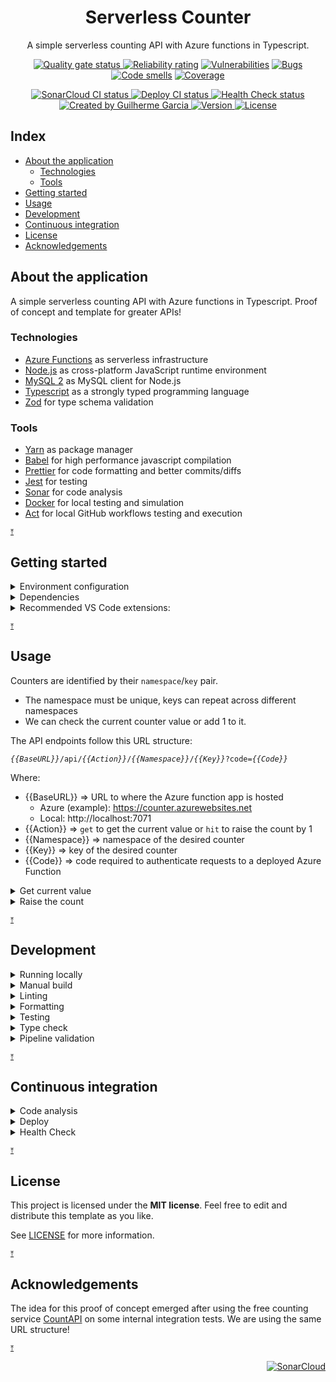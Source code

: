 <p align="center">
  <h1 align="center">Serverless Counter</h1>
  <p align="center">
    A simple serverless counting API with Azure functions in Typescript.
  </p>
</p>

<p align="center">
  <a href="https://sonarcloud.io/summary/overall?id=Serverless-Counter">
    <img
      src="https://sonarcloud.io/api/project_badges/measure?project=Serverless-Counter&metric=alert_status"
      alt="Quality gate status"
    />
  </a>
  <a
    href="https://sonarcloud.io/component_measures?id=Serverless-Counter&metric=reliability_rating&view=list"
    ><img
      src="https://sonarcloud.io/api/project_badges/measure?project=Serverless-Counter&metric=reliability_rating"
      alt="Reliability rating"
  /></a>
  <a
    href="https://sonarcloud.io/project/issues?resolved=false&types=VULNERABILITY&id=Serverless-Counter"
    ><img
      src="https://sonarcloud.io/api/project_badges/measure?project=Serverless-Counter&metric=vulnerabilities"
      alt="Vulnerabilities"
  /></a>
  <a
    href="https://sonarcloud.io/project/issues?resolved=false&types=BUG&id=Serverless-Counter"
    ><img
      src="https://sonarcloud.io/api/project_badges/measure?project=Serverless-Counter&metric=bugs"
      alt="Bugs"
  /></a>
  <a
    href="https://sonarcloud.io/project/issues?resolved=false&types=CODE_SMELL&id=Serverless-Counter"
    ><img
      src="https://sonarcloud.io/api/project_badges/measure?project=Serverless-Counter&metric=code_smells"
      alt="Code smells"
  /></a>
  <a
    href="https://sonarcloud.io/component_measures?id=Serverless-Counter&metric=coverage&view=list"
    ><img
      src="https://sonarcloud.io/api/project_badges/measure?project=Serverless-Counter&metric=coverage"
      alt="Coverage"
  /></a>
</p>

<p align="center">
  <a
    href="https://github.com/GuilhermeMGBR/ServerlessCounter/actions/workflows/sonarcloud-coverage.yml?query=branch%3Amain"
  >
    <img
      src="https://github.com/GuilhermeMGBR/ServerlessCounter/actions/workflows/sonarcloud-coverage.yml/badge.svg?event=push&branch=main"
      alt="SonarCloud CI status"
    />
  </a>
  <a
    href="https://github.com/GuilhermeMGBR/ServerlessCounter/actions/workflows/deploy.yml?query=branch%3Amain"
  >
    <img
      src="https://github.com/GuilhermeMGBR/ServerlessCounter/actions/workflows/deploy.yml/badge.svg?event=push&branch=main"
      alt="Deploy CI status"
    />
  </a>
  <a
    href="https://github.com/GuilhermeMGBR/ServerlessCounter/actions/workflows/health-check.yml?query=branch%3Amain"
  >
    <img
      src="https://github.com/GuilhermeMGBR/ServerlessCounter/actions/workflows/health-check.yml/badge.svg?branch=main"
      alt="Health Check status"
    />
  </a>
  <a  href="https://github.com/GuilhermeMGBR?tab=overview&from=2023-02-01&to=2023-02-28">
    <img
      src="https://img.shields.io/badge/created%20by-@guilhermemgbr-4BBAAB.svg"
      alt="Created by Guilherme Garcia"
    />
  </a>
  <a href="https://github.com/GuilhermeMGBR/ServerlessCounter" rel="nofollow">
    <img
      src="https://img.shields.io/github/package-json/v/GuilhermeMGBR/ServerlessCounter?filename=src/package.json&color=red"
      alt="Version"
    />
  </a>
  <a href="https://opensource.org/licenses/MIT" rel="nofollow"
    ><img
      src="https://img.shields.io/github/license/GuilhermeMGBR/ServerlessCounter"
      alt="License"
  /></a>
</p>

## Index

- [About the application](#about-the-application)
  - [Technologies](#tecnologies)
  - [Tools](#tools)
- [Getting started](#getting-started)
- [Usage](#usage)
- [Development](#development)
- [Continuous integration](#continuous-integration)
- [License](#license)
- [Acknowledgements](#acknowledgements)

## About the application

A simple serverless counting API with Azure functions in Typescript. Proof of concept and template for greater APIs!

### Technologies

- [Azure Functions](https://learn.microsoft.com/en-us/azure/azure-functions/functions-overview) as serverless infrastructure
- [Node.js](https://nodejs.org) as cross-platform JavaScript runtime environment
- [MySQL 2](https://github.com/sidorares/node-mysql2) as MySQL client for Node.js
- [Typescript](http://typescriptlang.org) as a strongly typed programming language
- [Zod](https://github.com/colinhacks/zod) for type schema validation

### Tools

- [Yarn](https://yarnpkg.com) as package manager
- [Babel](https://babeljs.io) for high performance javascript compilation
- [Prettier](http://prettier.io) for code formatting and better commits/diffs
- [Jest](http://jestjs.io) for testing
- [Sonar](https://www.sonarsource.com) for code analysis
- [Docker](https://www.docker.com) for local testing and simulation
- [Act](https://github.com/nektos/act) for local GitHub workflows testing and execution

<sup><a href="#index" title="Return to index">&UpArrowBar;</a></sup>

## Getting started

<details><summary>Environment configuration</summary>

#### Create a `local.settings.json` file inside the `./src` folder.

- Replace `{{YOUR_CONNECTIONSTRING}}` with the connection string to your MySQL database of choice

```json
{
  "IsEncrypted": false,
  "Values": {
    "FUNCTIONS_WORKER_RUNTIME": "node",
    "NODE_ENV": "development",
    "DB_COUNTER_CONNECTIONSTRING": "{{YOUR_CONNECTIONSTRING}}",
    "DB_COUNTER_REJECTUNAUTHORIZED": "true"
  }
}
```

#### To run and debug functions locally, install [azure-functions-core-tools](https://github.com/Azure/azure-functions-core-tools) on your machine

Installation with yarn:

```bash
yarn global add azure-functions-core-tools
```

=> The 'devcontainer' comes with this preinstalled

</details>

<details><summary>Dependencies</summary>

- Open the terminal inside the `src` folder
- Install dependencies with [yarn](https://yarnpkg.com)

```bash
yarn
```

</details>

<details><summary>Recommended VS Code extensions:</summary>

- [SonarLint](https://marketplace.visualstudio.com/items?itemName=sonarsource.sonarlint-vscode) - Code linting
- [ES Lint](https://marketplace.visualstudio.com/items?itemName=dbaeumer.vscode-eslint) - JavaScript linting
- [Pretty TypeScript Errors](https://marketplace.visualstudio.com/items?itemName=yoavbls.pretty-ts-errors) - Prettier and human-readable TypeScript errors
- [Error Lens](https://marketplace.visualstudio.com/items?itemName=usernamehw.errorlens) - Highlighting of errors and other language diagnostics
- [Thunder Client](https://marketplace.visualstudio.com/items?itemName=rangav.vscode-thunder-client) - Lightweight Rest API Client
- [MySQL client](https://marketplace.visualstudio.com/items?itemName=cweijan.vscode-mysql-client2) - MySQL database client
- [Prettier](https://marketplace.visualstudio.com/items?itemName=esbenp.prettier-vscode) - Code formatter

</details>

<sup><a href="#index" title="Return to index">&UpArrowBar;</a></sup>

## Usage

Counters are identified by their `namespace`/`key` pair.

- The namespace must be unique, keys can repeat across different namespaces
- We can check the current counter value or add 1 to it.

The API endpoints follow this URL structure:

_`{{BaseURL}}`_`/api/`_`{{Action}}`_`/`_`{{Namespace}}`_`/`_`{{Key}}`_`?code=`_`{{Code}}`_

Where:

- {{BaseURL}} => URL to where the Azure function app is hosted
  - Azure (example): https://counter.azurewebsites.net
  - Local: http://localhost:7071
- {{Action}} => `get` to get the current value or `hit` to raise the count by 1
- {{Namespace}} => namespace of the desired counter
- {{Key}} => key of the desired counter
- {{Code}} => code required to authenticate requests to a deployed Azure Function

<details><summary>Get current value</summary>

Request:

```bash
curl -X GET http://localhost:7071/api/get/namespace1/key1?code=ABC --header 'Accept: */*'
```

Response:

```json
{
  "value": 1
}
```

Getting the value of a non-existent counter will return 0.

</details>

<details><summary>Raise the count</summary>

Request:

```bash
curl -X GET http://localhost:7071/api/hit/namespace1/key1?code=XYZ --header 'Accept: */*'
```

Response:

```json
{
  "value": 2
}
```

Raising the count of a non-existent counter will create the counter and raise the count to 1.

</details>

<sup><a href="#index" title="Return to index">&UpArrowBar;</a></sup>

## Development

<details><summary>Running locally</summary>

### Build and run the App:

This will install the required dependencies, build and start!

```bash
yarn start
```

- To start without installing dependencies or re-building the app:

```bash
yarn start:only
OR
yarn so
```

=> Remember to follow the environment configuration from the [Getting started](#getting-started) before running the app!

</details>

<details><summary>Manual build</summary>

### Run the build command:

This will install the dependencies and run a build

```bash
yarn build
```

- To run a build without installing dependencies:

```bash
yarn build:only
OR
yarn bo
```

- The build can re-run after each file save in watch mode

```bash
yarn watch:build
OR
yarn wb
```

</details>

<details><summary>Linting</summary>

### Run the lint command:

```bash
yarn lint
OR
yarn lt
```

</details>

<details><summary>Formatting</summary>

### Run the format command:

This will automatically fix errors where possible

```bash
yarn format
OR
yarn fmt
```

- To check formatting errors without making changes to files:

```bash
yarn format:check
OR
yarn fc
```

</details>

<details><summary>Testing</summary>

Make sure to have installed dependencies from the initial setup

### Build and run tests:

```bash
yarn test
```

- The test can re-run after each file save in watch mode

```bash
yarn watch:test
OR
yarn wt
```

</details>

<details><summary>Type check</summary>

Make sure to have installed dependencies from the initial setup

### Run type check:

```bash
yarn type-check
OR
yarn tc
```

- The type check can re-run after each file save in watch mode

```bash
yarn watch:type-check
OR
yarn wtc
```

</details>

<details><summary>Pipeline validation</summary>

We can run pipeline workflows/ jobs/ steps locally with the help of [Nektos/act](https://github.com/nektos/act):

- Make sure you have Docker installed on your local machine
- Install [Nektos/act](https://github.com/nektos/act)
- Add the secrets required by the chosen pipeline at a `.secrets` file at this repository's root folder (same folder as the Readme)
- Open a terminal inside the [package.json](./src/package.json) folder
- Run the script with the desired pipeline to validate:
  - It will download a docker container and run the pipeline inside it, the first run may take a while!

```bash
yarn act:sonarcloud
yarn act:deploy
yarn act:health-check
```

</details>

<sup><a href="#index" title="Return to index">&UpArrowBar;</a></sup>

## Continuous integration

<details><summary>Code analysis</summary>

Automatic code analysis with Sonarcloud. To include code coverage, follows the triggers set in the GitHub workflow.

The following secrets must be configured on GitHub:

- SONARCLOUD_ORGANIZATION
- SONARCLOUD_TOKEN

This also follows the properties defined inside the `sonar-project.properties` file, overwriting duplicates.

</details>

<details><summary>Deploy</summary>

Automatic build and deploy. Follows the triggers set in the GitHub workflow.

The following secrets must be configured on GitHub:

- AZURE_SUBSCRIPTION_ID
- AZURE_CLIENT_ID
- AZURE_TENANT_ID
- AZURE_FUNCTIONAPP_PUBLISH_PROFILE

</details>

<details><summary>Health Check</summary>

A health check will be made after each deploy and can also be manually triggered.

The following secrets must be configured on GitHub:

- HEALTH_CHECK_URL
- HEALTH_CHECK_METHOD

For health checking, simply call a get or a hit endpoint of your selected namespace/key pair. In this way the `HEALTH_CHECK_URL` must include the authentication code and the `HEALTH_CHECK_METHOD` would be `GET`.
</details>

<sup><a href="#index" title="Return to index">&UpArrowBar;</a></sup>

## License

This project is licensed under the **MIT license**. Feel free to edit and distribute this template as you like.

See [LICENSE](LICENSE) for more information.

<sup><a href="#index" title="Return to index">&UpArrowBar;</a></sup>

## Acknowledgements

The idea for this proof of concept emerged after using the free counting service [CountAPI](https://countapi.xyz) on some internal integration tests. We are using the same URL structure!

<sup><a href="#index" title="Return to index">&UpArrowBar;</a></sup>

<p align="right">
<a href="https://sonarcloud.io/summary/new_code?id=Serverless-Counter"><img src=
"https://sonarcloud.io/images/project_badges/sonarcloud-black.svg"
alt="SonarCloud" /></a>
</p>
